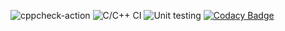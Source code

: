 ![cppcheck-action](https://github.com/99002514/Activity2/workflows/cppcheck-action/badge.svg)
![C/C++ CI](https://github.com/99002514/Activity2/workflows/C/C++%20CI/badge.svg)
![Unit testing](https://github.com/99002514/Activity2/workflows/Unit%20testing/badge.svg)
[![Codacy Badge](https://app.codacy.com/project/badge/Grade/0e6ab3afcf12420d8a12edb43591db8b)](https://www.codacy.com/gh/99002514/Activity2/dashboard?utm_source=github.com&amp;utm_medium=referral&amp;utm_content=99002514/Activity2&amp;utm_campaign=Badge_Grade)


